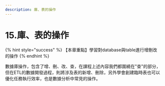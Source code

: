 ```yaml
---
description: 庫、表的操作
---
```


# 15.庫、表的操作

{% hint style="success" %}
【本章重點】學習對database與table進行增刪改的操作
{% endhint %}

數據庫操作，包含了增、刪、改、查，在課程上述內容我們都圍繞在"查"的部分，但在ETL的數據開發過程，則將涉及表的新增、刪除，另外學會創建臨時表也可以優化任務執行效率，也是數據分析中常見的操作。
